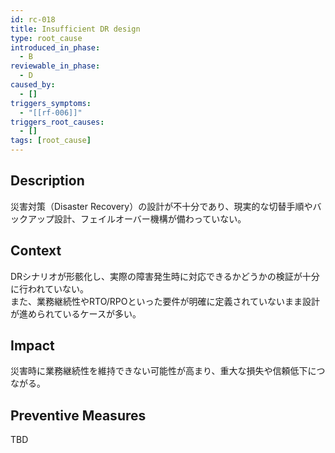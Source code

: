 ```yaml
---
id: rc-018
title: Insufficient DR design
type: root_cause
introduced_in_phase:
  - B
reviewable_in_phase:
  - D
caused_by:
  - []
triggers_symptoms:
  - "[[rf-006]]"
triggers_root_causes:
  - []
tags: [root_cause]
---
```


## Description
災害対策（Disaster Recovery）の設計が不十分であり、現実的な切替手順やバックアップ設計、フェイルオーバー機構が備わっていない。

## Context
DRシナリオが形骸化し、実際の障害発生時に対応できるかどうかの検証が十分に行われていない。  
また、業務継続性やRTO/RPOといった要件が明確に定義されていないまま設計が進められているケースが多い。

## Impact
災害時に業務継続性を維持できない可能性が高まり、重大な損失や信頼低下につながる。

## Preventive Measures
TBD